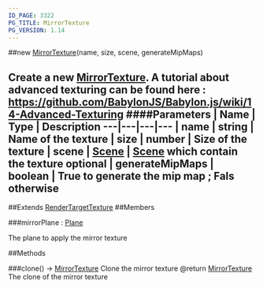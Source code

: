 ```yaml
---
ID_PAGE: 3322
PG_TITLE: MirrorTexture
PG_VERSION: 1.14
---
```

##new [MirrorTexture](page.php?p=3322)(name, size, scene, generateMipMaps)

Create a new [MirrorTexture](page.php?p=3322).
A tutorial about advanced texturing can be found here : https://github.com/BabylonJS/Babylon.js/wiki/14-Advanced-Texturing
####Parameters
 | Name | Type | Description
---|---|---|---
 | name | string | Name of the texture
 | size | number | Size of the texture
 | scene | [Scene](page.php?p=3274) | [Scene](page.php?p=3274) which contain the texture
optional | generateMipMaps | boolean | True to generate the mip map ; Fals otherwise
---

##Extends [RenderTargetTexture](page.php?p=3321)
##Members

###mirrorPlane : [Plane](page.php?p=3330)


The plane to apply the mirror texture



##Methods

###clone() &rarr; [MirrorTexture](page.php?p=3322)
Clone the mirror texture
@return [MirrorTexture](page.php?p=3322) The clone of the mirror texture

